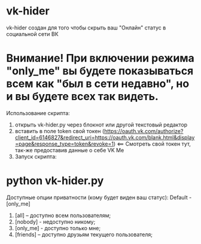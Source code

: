 # vk-hider

vk-hider создан для того чтобы скрыть ваш "Онлайн" статус в социальной сети ВК
# Внимание! При включении режима "only_me" вы будете показываться всем как "был в сети недавно", но и вы будете всех так видеть.

Использование скрипта:
1) открыть vk-hider.py через блокнот или другой текстовый редактор 
2) вставить в поле token свой токен 
(https://oauth.vk.com/authorize?client_id=6146827&redirect_uri=https://oauth.vk.com/blank.html&display=page&response_type=token&revoke=1) <== Смотреть свой токен тут, так-же предоставив данные о себе VK Me
3) Запуск скрипта: 
# python vk-hider.py

Доступные опции приватности (кому будет виден ваш статус):               Default - [only_me]
1) [all] – доступно всем пользователям;
2) [nobody] - недоступно никому;
3) [only_me] - доступно только мне;
4) [friends] – доступно друзьям текущего пользователя;
